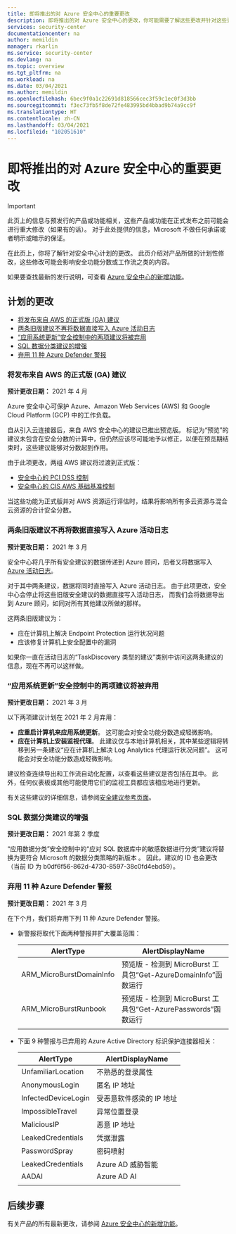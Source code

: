 ```yaml
---
title: 即将推出的对 Azure 安全中心的重要更改
description: 即将推出的对 Azure 安全中心的更改，你可能需要了解这些更改并针对这些更改做好计划
services: security-center
documentationcenter: na
author: memildin
manager: rkarlin
ms.service: security-center
ms.devlang: na
ms.topic: overview
ms.tgt_pltfrm: na
ms.workload: na
ms.date: 03/04/2021
ms.author: memildin
ms.openlocfilehash: 6bec9f0a1c22691d818566cec3f59c1ec0f3d3bb
ms.sourcegitcommit: f3ec73fb5f8de72fe483995bd4bbad9b74a9cc9f
ms.translationtype: HT
ms.contentlocale: zh-CN
ms.lasthandoff: 03/04/2021
ms.locfileid: "102051610"
---
```

# <a name="important-upcoming-changes-to-azure-security-center"></a>即将推出的对 Azure 安全中心的重要更改

> [!IMPORTANT]
> 此页上的信息与预发行的产品或功能相关，这些产品或功能在正式发布之前可能会进行重大修改（如果有的话）。 对于此处提供的信息，Microsoft 不做任何承诺或者明示或暗示的保证。

在此页上，你将了解针对安全中心计划的更改。 此页介绍对产品所做的计划性修改，这些修改可能会影响安全功能分数或工作流之类的内容。

如果要查找最新的发行说明，可查看 [Azure 安全中心的新增功能](release-notes.md)。


## <a name="planned-changes"></a>计划的更改

- [将发布来自 AWS 的正式版 (GA) 建议](#recommendations-from-aws-will-be-released-for-general-availability-ga)
- [两条旧版建议不再将数据直接写入 Azure 活动日志](#two-legacy-recommendations-will-no-longer-write-data-directly-to-azure-activity-log)
- [“应用系统更新”安全控制中的两项建议将被弃用](#two-recommendations-from-apply-system-updates-security-control-being-deprecated)
- [SQL 数据分类建议的增强](#enhancements-to-sql-data-classification-recommendation)
- [弃用 11 种 Azure Defender 警报](#deprecation-of-11-azure-defender-alerts)


### <a name="recommendations-from-aws-will-be-released-for-general-availability-ga"></a>将发布来自 AWS 的正式版 (GA) 建议

**预计更改日期：** 2021 年 4 月

Azure 安全中心可保护 Azure、Amazon Web Services (AWS) 和 Google Cloud Platform (GCP) 中的工作负载。

自从引入云连接器后，来自 AWS 安全中心的建议已推出预览版。 标记为“预览”的建议未包含在安全分数的计算中，但仍然应该尽可能地予以修正，以便在预览期结束时，这些建议能够对分数起到作用。

由于此项更改，两组 AWS 建议将过渡到正式版：

- [安全中心的 PCI DSS 控制](https://docs.aws.amazon.com/securityhub/latest/userguide/securityhub-pci-controls.html)
- [安全中心的 CIS AWS 基础基准控制](https://docs.aws.amazon.com/securityhub/latest/userguide/securityhub-cis-controls.html)

当这些功能为正式版并对 AWS 资源运行评估时，结果将影响所有多云资源与混合云资源的合计安全分数。 



### <a name="two-legacy-recommendations-will-no-longer-write-data-directly-to-azure-activity-log"></a>两条旧版建议不再将数据直接写入 Azure 活动日志 

**预计更改日期：** 2021 年 3 月

安全中心将几乎所有安全建议的数据传递到 Azure 顾问，后者又将数据写入 [Azure 活动日志](../azure-monitor/essentials/activity-log.md)。

对于其中两条建议，数据将同时直接写入 Azure 活动日志。 由于此项更改，安全中心会停止将这些旧版安全建议的数据直接写入活动日志， 而我们会将数据导出到 Azure 顾问，如同对所有其他建议所做的那样。 

这两条旧版建议为：
- 应在计算机上解决 Endpoint Protection 运行状况问题
- 应该修复计算机上安全配置中的漏洞

如果你一直在活动日志的“TaskDiscovery 类型的建议”类别中访问这两条建议的信息，现在不再可以这样做。

### <a name="two-recommendations-from-apply-system-updates-security-control-being-deprecated"></a>“应用系统更新”安全控制中的两项建议将被弃用 

**预计更改日期：** 2021 年 3 月

以下两项建议计划在 2021 年 2 月弃用：

- **应重启计算机来应用系统更新**。 这可能会对安全功能分数造成轻微影响。
- **应在计算机上安装监视代理**。 此建议仅与本地计算机相关，其中某些逻辑将转移到另一条建议“应在计算机上解决 Log Analytics 代理运行状况问题”。 这可能会对安全功能分数造成轻微影响。

建议检查连续导出和工作流自动化配置，以查看这些建议是否包括在其中。 此外，任何仪表板或其他可能使用它们的监视工具都应该相应地进行更新。

有关这些建议的详细信息，请参阅[安全建议参考页面](recommendations-reference.md)。


### <a name="enhancements-to-sql-data-classification-recommendation"></a>SQL 数据分类建议的增强

**预计更改日期：** 2021 年第 2 季度

“应用数据分类”安全控制中的“应对 SQL 数据库中的敏感数据进行分类”建议将替换为更符合 Microsoft 的数据分类策略的新版本 。 因此，建议的 ID 也会更改（当前 ID 为 b0df6f56-862d-4730-8597-38c0fd4ebd59）。


### <a name="deprecation-of-11-azure-defender-alerts"></a>弃用 11 种 Azure Defender 警报

**预计更改日期：** 2021 年 3 月

在下个月，我们将弃用下列 11 种 Azure Defender 警报。

- 新警报将取代下面两种警报并扩大覆盖范围：

    | AlertType                | AlertDisplayName                                                         |
    |--------------------------|--------------------------------------------------------------------------|
    | ARM_MicroBurstDomainInfo | 预览版 - 检测到 MicroBurst 工具包“Get-AzureDomainInfo”函数运行 |
    | ARM_MicroBurstRunbook    | 预览版 - 检测到 MicroBurst 工具包“Get-AzurePasswords”函数运行  |
    |                          |                                                                          |

- 下面 9 种警报与已弃用的 Azure Active Directory 标识保护连接器相关：

    | AlertType           | AlertDisplayName              |
    |---------------------|-------------------------------|
    | UnfamiliarLocation  | 不熟悉的登录属性 |
    | AnonymousLogin      | 匿名 IP 地址          |
    | InfectedDeviceLogin | 受恶意软件感染的 IP 地址     |
    | ImpossibleTravel    | 异常位置登录               |
    | MaliciousIP         | 恶意 IP 地址          |
    | LeakedCredentials   | 凭据泄露            |
    | PasswordSpray       | 密码喷射                |
    | LeakedCredentials   | Azure AD 威胁智能  |
    | AADAI               | Azure AD AI                   |
    |                     |                               |
 



## <a name="next-steps"></a>后续步骤

有关产品的所有最新更改，请参阅 [Azure 安全中心的新增功能](release-notes.md)。
